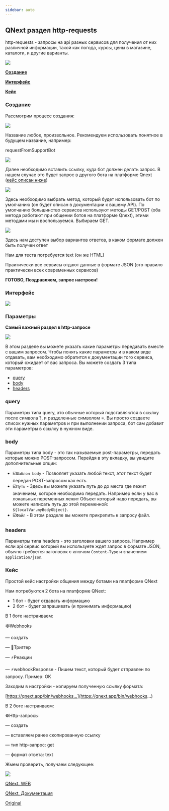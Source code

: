 ```yaml
---
sidebar: auto
---
```


## QNext раздел http-requests

http-requests - запросы на api разных сервисов для получения от них различной информации, такой как погода, курсы, цены в магазине, каталоги, и другие варианты.

![](./1.png)

[**Создание**](#создание)

[**Интерфейс**](#интерфейс)

[**Кейс**](#кейс)
### Создание

Рассмотрим процесс создания:

![](./2.png)

Название любое, произвольное. Рекомендуем использовать понятное в будущем название, например: 

requestFromSupportBot

![](./3.png)

Далее необходимо вставить ссылку, куда бот должен делать запрос. В нашем случае это будет запрос в другого бота на платформе Qnext ([кейс описан ниже](#инструкция))

![](./4.png)

Здесь необходимо выбрать метод, который будет использовать бот по умолчанию (он будет описан в документации к вашему API). По умолчанию большинство сервисов используют методы GET/POST (оба метода работают при общении ботов на платформе Qnext), этими методами мы и воспользуемся. Выбираем GET.

![](./5.png)

Здесь нам доступен выбор вариантов ответов, в каком формате должен быть получен ответ

Нам для теста потребуется text (он же HTML)

Практически все сервисы отдают данные в формате JSON (это правило практически всех современных сервисов)

**ГОТОВО, Поздравляем, запрос настроен!**
### 
### Интерфейс

![](./6.png)


### Параметры

**Самый важный раздел в http-запросе**

![](./7.png)

В этом разделе вы можете указать какие параметры передавать вместе с вашим запросом. Чтобы понять какие параметры и в каком виде отдавать, вам необходимо обратится к документации того сервиса, который ожидает от вас запроса. Вы можете создать 3 типа параметров:
* [query](#query)
* [body](#body)
* [headers](#headers)
### query

Параметры типа query, это обычные который подставляются в ссылку после символа ?, и разделенные символом =. Вы просто создаете список нужных параметров и при выполнении запроса, бот сам добавит эти параметры в ссылку в нужном виде.
### body

Параметры типа body - это так называемые post-параметры, передать которые можно POST-запросом. Перейдя в эту вкладку, вы увидите дополнительные опции:
* ☑️`Шаблон body` - Позволяет указать любой текст, этот текст будет передан POST-запросом как есть.
* ☑️`Путь` - Здесь вы можете указать путь до до места где лежит значением, которое необходимо передать. Например если у вас в локальных переменных лежит Объект который надо передать, вы можете написать путь до этой переменной: `${localVar.myBodyObject}`.
* ☑️`Файл` - В этом разделе вы можете прикрепить к запросу файл.
### headers

Параметры типа headers - это заголовки вашего запроса. Например если api сервис который вы используете ждет запрос в формате JSON, обычно требуется заголовок с ключом `Content-Type` и значением `application/json`. 


### Кейс

Простой кейс настройки общения между ботами на платформе QNext

Нам потребуются 2 бота на платформе QNext:
 * 1 бот - будет отдавать информацию
 * 2 бот - будет запрашивать (и принимать информацию)

В 1 боте настраиваем:

🕸Webhooks 

— создать 

— 🔗Триггер 

— ⚡️Реакции 

— ⚡️webhookResponse - Пишем текст, который будет отправлен по запросу. Пример: OK

Заходим в настройки - копируем полученную ссылку формата:

[https://qnext.app/bin/webhooks...](https://qnext.app/bin/webhooks...)



В 2 боте настраиваем:

☸️Http-запросы 

— создать 

— вставляем ранее скопированную ссылку 

— тип http-запрос: get 

— формат ответа: text



Жмем проверить, получаем следующее:

![](./8.png)



[QNext. WEB](/docs-test/ph/admin/web-about)

[QNext. Документация](/docs-test/ph)

[Original](https://telegra.ph/QNext-admin-http-requests-09-11)
